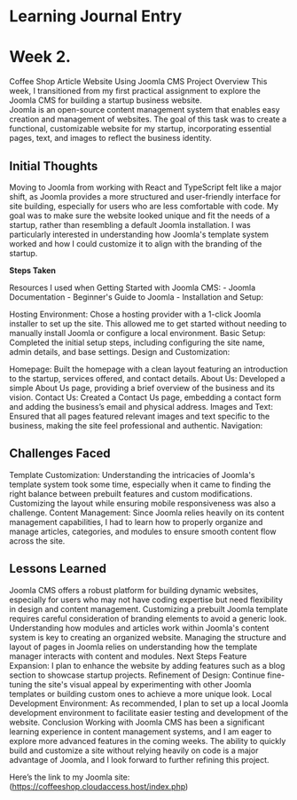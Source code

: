 # **Learning Journal Entry**
# Week 2.

Coffee Shop Article Website Using Joomla CMS
Project Overview
This week, I transitioned from my first practical assignment to explore the Joomla CMS for building a startup business website. \
Joomla is an open-source content management system that enables easy creation and management of websites. 
The goal of this task was to create a functional, customizable website for my startup, incorporating essential pages, text, and images to reflect the business identity.  

## **Initial Thoughts**
Moving to Joomla from working with React and TypeScript felt like a major shift, as Joomla provides a more structured and user-friendly interface for site building, especially for users who are less comfortable with code. My goal was to make sure the website looked unique and fit the needs of a startup, rather than resembling a default Joomla installation. I was particularly interested in understanding how Joomla's template system worked and how I could customize it to align with the branding of the startup.

**Steps Taken**

Resources I used when Getting Started with Joomla CMS:
      - Joomla Documentation
      - Beginner's Guide to Joomla
      - Installation and Setup:

Hosting Environment: Chose a hosting provider with a 1-click Joomla installer to set up the site. This allowed me to get started without needing to manually install Joomla or configure a local environment.
Basic Setup: Completed the initial setup steps, including configuring the site name, admin details, and base settings.
Design and Customization:

Homepage: Built the homepage with a clean layout featuring an introduction to the startup, services offered, and contact details.
About Us: Developed a simple About Us page, providing a brief overview of the business and its vision.
Contact Us: Created a Contact Us page, embedding a contact form and adding the business’s email and physical address.
Images and Text: Ensured that all pages featured relevant images and text specific to the business, making the site feel professional and authentic.
Navigation:

## **Challenges Faced**
Template Customization: Understanding the intricacies of Joomla's template system took some time, especially when it came to finding the right balance between prebuilt features and custom modifications. Customizing the layout while ensuring mobile responsiveness was also a challenge.
Content Management: Since Joomla relies heavily on its content management capabilities, I had to learn how to properly organize and manage articles, categories, and modules to ensure smooth content flow across the site.

## **Lessons Learned**
Joomla CMS offers a robust platform for building dynamic websites, especially for users who may not have coding expertise but need flexibility in design and content management.
Customizing a prebuilt Joomla template requires careful consideration of branding elements to avoid a generic look. Understanding how modules and articles work within Joomla's content system is key to creating an organized website.
Managing the structure and layout of pages in Joomla relies on understanding how the template manager interacts with content and modules.
Next Steps
Feature Expansion: I plan to enhance the website by adding features such as a blog section to showcase startup projects.
Refinement of Design: Continue fine-tuning the site's visual appeal by experimenting with other Joomla templates or building custom ones to achieve a more unique look.
Local Development Environment: As recommended, I plan to set up a local Joomla development environment to facilitate easier testing and development of the website.
Conclusion
Working with Joomla CMS has been a significant learning experience in content management systems, and I am eager to explore more advanced features in the coming weeks. The ability to quickly build and customize a site without relying heavily on code is a major advantage of Joomla, and I look forward to further refining this project.

Here’s the link to my Joomla site:(https://coffeeshop.cloudaccess.host/index.php)
